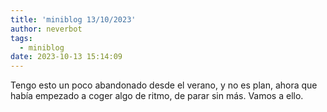 ```yaml
---
title: 'miniblog 13/10/2023'
author: neverbot
tags:
  - miniblog
date: 2023-10-13 15:14:09
---
```


Tengo esto un poco abandonado desde el verano, y no es plan, ahora que había empezado a coger algo de ritmo, de parar sin más. Vamos a ello.

